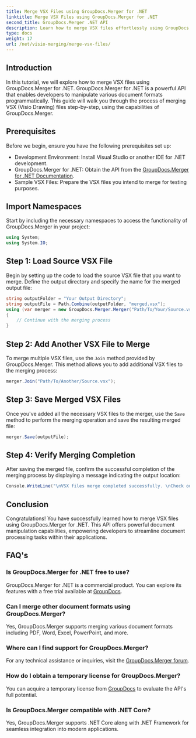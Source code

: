 ```yaml
---
title: Merge VSX Files using GroupDocs.Merger for .NET
linktitle: Merge VSX Files using GroupDocs.Merger for .NET
second_title: GroupDocs.Merger .NET API
description: Learn how to merge VSX files effortlessly using GroupDocs.Merger for .NET. This comprehensive guide simplifies document manipulation tasks.
type: docs
weight: 17
url: /net/visio-merging/merge-vsx-files/
---
```

## Introduction
In this tutorial, we will explore how to merge VSX files using GroupDocs.Merger for .NET. GroupDocs.Merger for .NET is a powerful API that enables developers to manipulate various document formats programmatically. This guide will walk you through the process of merging VSX (Visio Drawing) files step-by-step, using the capabilities of GroupDocs.Merger.
## Prerequisites
Before we begin, ensure you have the following prerequisites set up:
- Development Environment: Install Visual Studio or another IDE for .NET development.
- GroupDocs.Merger for .NET: Obtain the API from the [GroupDocs.Merger for .NET Documentation](https://reference.groupdocs.com/merger/net/).
- Sample VSX Files: Prepare the VSX files you intend to merge for testing purposes.

## Import Namespaces
Start by including the necessary namespaces to access the functionality of GroupDocs.Merger in your project:
```csharp
using System;
using System.IO;
```
## Step 1: Load Source VSX File
Begin by setting up the code to load the source VSX file that you want to merge. Define the output directory and specify the name for the merged output file:
```csharp
string outputFolder = "Your Output Directory";
string outputFile = Path.Combine(outputFolder, "merged.vsx");
using (var merger = new GroupDocs.Merger.Merger("Path/To/Your/Source.vsx"))
{
    // Continue with the merging process
}
```
## Step 2: Add Another VSX File to Merge
To merge multiple VSX files, use the `Join` method provided by GroupDocs.Merger. This method allows you to add additional VSX files to the merging process:
```csharp
merger.Join("Path/To/Another/Source.vsx");
```
## Step 3: Save Merged VSX Files
Once you've added all the necessary VSX files to the merger, use the `Save` method to perform the merging operation and save the resulting merged file:
```csharp
merger.Save(outputFile);
```
## Step 4: Verify Merging Completion
After saving the merged file, confirm the successful completion of the merging process by displaying a message indicating the output location:
```csharp
Console.WriteLine("\nVSX files merge completed successfully. \nCheck output in {0}", outputFolder);
```

## Conclusion
Congratulations! You have successfully learned how to merge VSX files using GroupDocs.Merger for .NET. This API offers powerful document manipulation capabilities, empowering developers to streamline document processing tasks within their applications.

## FAQ's
### Is GroupDocs.Merger for .NET free to use?
GroupDocs.Merger for .NET is a commercial product. You can explore its features with a free trial available at [GroupDocs](https://releases.groupdocs.com/).
### Can I merge other document formats using GroupDocs.Merger?
Yes, GroupDocs.Merger supports merging various document formats including PDF, Word, Excel, PowerPoint, and more.
### Where can I find support for GroupDocs.Merger?
For any technical assistance or inquiries, visit the [GroupDocs.Merger forum](https://forum.groupdocs.com/c/merger/32).
### How do I obtain a temporary license for GroupDocs.Merger?
You can acquire a temporary license from [GroupDocs](https://purchase.groupdocs.com/temporary-license/) to evaluate the API's full potential.
### Is GroupDocs.Merger compatible with .NET Core?
Yes, GroupDocs.Merger supports .NET Core along with .NET Framework for seamless integration into modern applications.
